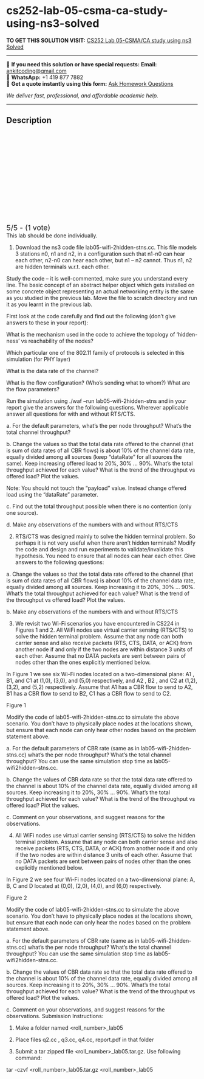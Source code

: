 # cs252-lab-05-csma-ca-study-using-ns3-solved
**TO GET THIS SOLUTION VISIT:** [CS252 Lab 05-CSMA/CA study using ns3 Solved](https://www.ankitcodinghub.com/product/cs252-lab-05-ieee-802-11-csma-ca-study-using-ns3-solved/)


---

📩 **If you need this solution or have special requests:** **Email:** ankitcoding@gmail.com  
📱 **WhatsApp:** +1 419 877 7882  
📄 **Get a quote instantly using this form:** [Ask Homework Questions](https://www.ankitcodinghub.com/services/ask-homework-questions/)

*We deliver fast, professional, and affordable academic help.*

---

<h2>Description</h2>



<div class="kk-star-ratings kksr-auto kksr-align-center kksr-valign-top" data-payload="{&quot;align&quot;:&quot;center&quot;,&quot;id&quot;:&quot;113576&quot;,&quot;slug&quot;:&quot;default&quot;,&quot;valign&quot;:&quot;top&quot;,&quot;ignore&quot;:&quot;&quot;,&quot;reference&quot;:&quot;auto&quot;,&quot;class&quot;:&quot;&quot;,&quot;count&quot;:&quot;1&quot;,&quot;legendonly&quot;:&quot;&quot;,&quot;readonly&quot;:&quot;&quot;,&quot;score&quot;:&quot;5&quot;,&quot;starsonly&quot;:&quot;&quot;,&quot;best&quot;:&quot;5&quot;,&quot;gap&quot;:&quot;4&quot;,&quot;greet&quot;:&quot;Rate this product&quot;,&quot;legend&quot;:&quot;5\/5 - (1 vote)&quot;,&quot;size&quot;:&quot;24&quot;,&quot;title&quot;:&quot;CS252  Lab 05-CSMA\/CA study using ns3 Solved&quot;,&quot;width&quot;:&quot;138&quot;,&quot;_legend&quot;:&quot;{score}\/{best} - ({count} {votes})&quot;,&quot;font_factor&quot;:&quot;1.25&quot;}">

<div class="kksr-stars">

<div class="kksr-stars-inactive">
            <div class="kksr-star" data-star="1" style="padding-right: 4px">


<div class="kksr-icon" style="width: 24px; height: 24px;"></div>
        </div>
            <div class="kksr-star" data-star="2" style="padding-right: 4px">


<div class="kksr-icon" style="width: 24px; height: 24px;"></div>
        </div>
            <div class="kksr-star" data-star="3" style="padding-right: 4px">


<div class="kksr-icon" style="width: 24px; height: 24px;"></div>
        </div>
            <div class="kksr-star" data-star="4" style="padding-right: 4px">


<div class="kksr-icon" style="width: 24px; height: 24px;"></div>
        </div>
            <div class="kksr-star" data-star="5" style="padding-right: 4px">


<div class="kksr-icon" style="width: 24px; height: 24px;"></div>
        </div>
    </div>

<div class="kksr-stars-active" style="width: 138px;">
            <div class="kksr-star" style="padding-right: 4px">


<div class="kksr-icon" style="width: 24px; height: 24px;"></div>
        </div>
            <div class="kksr-star" style="padding-right: 4px">


<div class="kksr-icon" style="width: 24px; height: 24px;"></div>
        </div>
            <div class="kksr-star" style="padding-right: 4px">


<div class="kksr-icon" style="width: 24px; height: 24px;"></div>
        </div>
            <div class="kksr-star" style="padding-right: 4px">


<div class="kksr-icon" style="width: 24px; height: 24px;"></div>
        </div>
            <div class="kksr-star" style="padding-right: 4px">


<div class="kksr-icon" style="width: 24px; height: 24px;"></div>
        </div>
    </div>
</div>


<div class="kksr-legend" style="font-size: 19.2px;">
            5/5 - (1 vote)    </div>
    </div>
This lab should be done individually.

1. Download the ns3 code file lab05-wifi-2hidden-stns.cc. This file models 3 stations n0, n1 and n2, in a configuration such that n1-n0 can hear each other, n2-n0 can hear each other, but n1 – n2 cannot. Thus n1, n2 are hidden terminals w.r.t. each other.

Study the code – it is well-commented, make sure you understand every line. The basic concept of an abstract helper object which gets installed on some concrete object representing an actual networking entity is the same as you studied in the previous lab. Move the file to scratch directory and run it as you learnt in the previous lab.

First look at the code carefully and find out the following (don’t give answers to these in your report):

What is the mechanism used in the code to achieve the topology of ‘hidden-ness’ vs reachability of the nodes?

Which particular one of the 802.11 family of protocols is selected in this simulation (for PHY layer)

What is the data rate of the channel?

What is the flow configuration? (Who’s sending what to whom?) What are the flow parameters?

Run the simulation using ./waf –run lab05-wifi-2hidden-stns and in your report give the answers for the following questions. Wherever applicable answer all questions for with and without RTS/CTS.

a. For the default parameters, what’s the per node throughput? What’s the total channel throughput?

b. Change the values so that the total data rate offered to the channel (that is sum of data rates of all CBR flows) is about 10% of the channel data rate, equally divided among all sources (keep “dataRate” for all sources the same). Keep increasing offered load to 20%, 30% … 90%. What’s the total throughput achieved for each value? What is the trend of the throughput vs offered load? Plot the values.

Note: You should not touch the “payload” value. Instead change offered load using the “dataRate” parameter.

c. Find out the total throughput possible when there is no contention (only one source).

d. Make any observations of the numbers with and without RTS/CTS

2. RTS/CTS was designed mainly to solve the hidden terminal problem. So perhaps it is not very useful when there aren’t hidden terminals? Modify the code and design and run experiments to validate/invalidate this hypothesis. You need to ensure that all nodes can hear each other. Give answers to the following questions:

a. Change the values so that the total data rate offered to the channel (that is sum of data rates of all CBR flows) is about 10% of the channel data rate, equally divided among all sources. Keep increasing it to 20%, 30% … 90%. What’s the total throughput achieved for each value? What is the trend of the throughput vs offered load? Plot the values.

b. Make any observations of the numbers with and without RTS/CTS

3. We revisit two Wi-Fi scenarios you have encountered in CS224 in Figures 1 and 2. All WiFi nodes use virtual carrier sensing (RTS/CTS) to solve the hidden terminal problem. Assume that any node can both carrier sense and also receive packets (RTS, CTS, DATA, or ACK) from another node if and only if the two nodes are within distance 3 units of each other. Assume that no DATA packets are sent between pairs of nodes other than the ones explicitly mentioned below.

In Figure 1 we see six Wi-Fi nodes located on a two-dimensional plane: A1 , B1, and C1 at (1,0), (3,0), and (5,0) respectively, and A2 , B2 , and C2 at (1,2), (3,2), and (5,2) respectively. Assume that A1 has a CBR flow to send to A2, B1 has a CBR flow to send to B2, C1 has a CBR flow to send to C2.

Figure 1

Modify the code of lab05-wifi-2hidden-stns.cc to simulate the above scenario. You don’t have to physically place nodes at the locations shown, but ensure that each node can only hear other nodes based on the problem statement above.

a. For the default parameters of CBR rate (same as in lab05-wifi-2hidden-stns.cc) what’s the per node throughput? What’s the total channel throughput? You can use the same simulation stop time as lab05-wifi2hidden-stns.cc.

b. Change the values of CBR data rate so that the total data rate offered to the channel is about 10% of the channel data rate, equally divided among all sources. Keep increasing it to 20%, 30% … 90%. What’s the total throughput achieved for each value? What is the trend of the throughput vs offered load? Plot the values.

c. Comment on your observations, and suggest reasons for the observations.

4. All WiFi nodes use virtual carrier sensing (RTS/CTS) to solve the hidden terminal problem. Assume that any node can both carrier sense and also receive packets (RTS, CTS, DATA, or ACK) from another node if and only if the two nodes are within distance 3 units of each other. Assume that no DATA packets are sent between pairs of nodes other than the ones explicitly mentioned below.

In Figure 2 we see four Wi-Fi nodes located on a two-dimensional plane: A, B, C and D located at (0,0), (2,0), (4,0), and (6,0) respectively.

Figure 2

Modify the code of lab05-wifi-2hidden-stns.cc to simulate the above scenario. You don’t have to physically place nodes at the locations shown, but ensure that each node can only hear the nodes based on the problem statement above.

a. For the default parameters of CBR rate (same as in lab05-wifi-2hidden-stns.cc) what’s the per node throughput? What’s the total channel throughput? You can use the same simulation stop time as lab05-wifi2hidden-stns.cc.

b. Change the values of CBR data rate so that the total data rate offered to the channel is about 10% of the channel data rate, equally divided among all sources. Keep increasing it to 20%, 30% … 90%. What’s the total throughput achieved for each value? What is the trend of the throughput vs offered load? Plot the values.

c. Comment on your observations, and suggest reasons for the observations. Submission Instructions:

1. Make a folder named &lt;roll_number&gt;_lab05

2. Place files q2.cc , q3.cc, q4.cc, report.pdf in that folder

3. Submit a tar zipped file &lt;roll_number&gt;_lab05.tar.gz. Use following command:

tar -czvf &lt;roll_number&gt;_lab05.tar.gz &lt;roll_number&gt;_lab05
